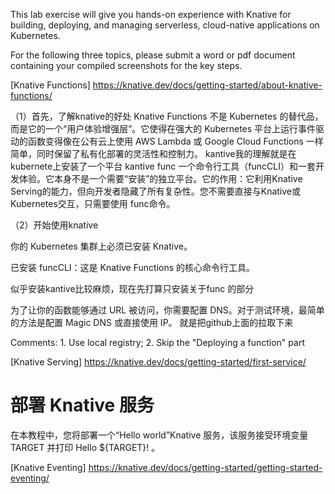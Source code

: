 This lab exercise will give you hands-on experience with Knative for
building, deploying, and managing serverless, cloud-native applications on Kubernetes.

For the following three topics, please submit a word or pdf document containing your compiled screenshots for the key steps.  

[Knative Functions]
https://knative.dev/docs/getting-started/about-knative-functions/

（1）首先，了解knative的好处
Knative Functions 不是 Kubernetes 的替代品，而是它的一个​​“用户体验增强层”​​。它使得在强大的 Kubernetes 平台上运行事件驱动的函数变得像在公有云上使用 AWS Lambda 或 Google Cloud Functions 一样简单，同时保留了私有化部署的灵活性和控制力。
kantive我的理解就是在kubernete上安装了一个平台
kantive func 一个​​命令行工具（funcCLI）​​ 和一套​​开发体验​​。它本身不是一个需要“安装”的独立平台。
​​它的作用​​：它利用Knative Serving的能力，但​​向开发者隐藏了所有复杂性​​。您不需要直接与Knative或Kubernetes交互，只需要使用 func命令。

（2）开始使用knative

你的 Kubernetes 集群上必须已安装 Knative。

已安装 funcCLI​​：这是 Knative Functions 的核心命令行工具。

似乎安装kantive比较麻烦，现在先打算只安装关于func
的部分

为了让你的函数能够通过 URL 被访问，你需要配置 DNS。对于测试环境，最简单的方法是配置 Magic DNS 或直接使用 IP。
就是把github上面的拉取下来



Comments: 1. Use local registry;  2. Skip the "Deploying a function" part

[Knative Serving]
https://knative.dev/docs/getting-started/first-service/

# 部署 Knative 服务
在本教程中，您将部署一个“Hello world”Knative 服务，该服务接受环境变量 TARGET 并打印 Hello ${TARGET}! 。






[Knative Eventing]
https://knative.dev/docs/getting-started/getting-started-eventing/

